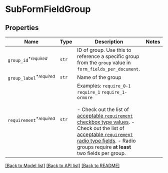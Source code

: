 # SubFormFieldGroup



## Properties

| Name | Type | Description | Notes |
| ---- | ---- | ----------- | ----- |
| `group_id`<sup>*_required_</sup> | ```str``` |  ID of group. Use this to reference a specific group from the `group` value in `form_fields_per_document`.  |  |
| `group_label`<sup>*_required_</sup> | ```str``` |  Name of the group  |  |
| `requirement`<sup>*_required_</sup> | ```str``` |  Examples: `require_0-1` `require_1` `require_1-ormore`<br><br>- Check out the list of [acceptable `requirement` checkbox type values](/api/reference/constants/#checkbox-field-grouping). - Check out the list of [acceptable `requirement` radio type fields](/api/reference/constants/#radio-field-grouping). - Radio groups require **at least** two fields per group.  |  |


[[Back to Model list]](../README.md#documentation-for-models) [[Back to API list]](../README.md#documentation-for-api-endpoints) [[Back to README]](../README.md)


